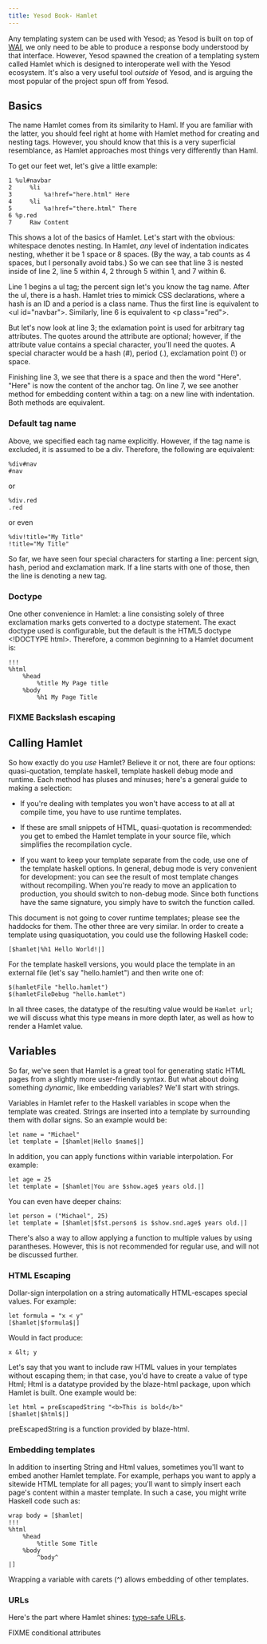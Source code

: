 ```yaml
---
title: Yesod Book- Hamlet
---
```

Any templating system can be used with Yesod; as Yesod is built on top of [WAI](wai.html), we only need to be able to produce a response body understood by that interface. However, Yesod spawned the creation of a templating system called Hamlet which is designed to interoperate well with the Yesod ecosystem. It's also a very useful tool *outside* of Yesod, and is arguing the most popular of the project spun off from Yesod.

## Basics

The name Hamlet comes from its similarity to Haml. If you are familiar with the latter, you should feel right at home with Hamlet method for creating and nesting tags. However, you should know that this is a very superficial resemblance, as Hamlet approaches most things very differently than Haml.

To get our feet wet, let's give a little example:

    1 %ul#navbar
    2     %li
    3         %a!href="here.html" Here
    4     %li
    5         %a!href="there.html" There
    6 %p.red
    7     Raw Content

This shows a lot of the basics of Hamlet. Let's start with the obvious: whitespace denotes nesting. In Hamlet, *any* level of indentation indicates nesting, whether it be 1 space or 8 spaces. (By the way, a tab counts as 4 spaces, but I personally avoid tabs.) So we can see that line 3 is nested inside of line 2, line 5 within 4, 2 through 5 within 1, and 7 within 6.

Line 1 begins a ul tag; the percent sign let's you know the tag name. After the ul, there is a hash. Hamlet tries to mimick CSS declarations, where a hash is an ID and a period is a class name. Thus the first line is equivalent to &lt;ul id="navbar"&gt;. Similarly, line 6 is equivalent to &lt;p class="red"&gt;.

But let's now look at line 3; the exlamation point is used for arbitrary tag attributes. The quotes around the attribute are optional; however, if the attribute value contains a special character, you'll need the quotes. A special character would be a hash (#), period (.), exclamation point (!) or space.

Finishing line 3, we see that there is a space and then the word "Here". "Here" is now the content of the anchor tag. On line 7, we see another method for embedding content within a tag: on a new line with indentation. Both methods are equivalent.

### Default tag name

Above, we specified each tag name explicitly. However, if the tag name is excluded, it is assumed to be a div. Therefore, the following are equivalent:

    %div#nav
    #nav

or

    %div.red
    .red

or even

    %div!title="My Title"
    !title="My Title"

So far, we have seen four special characters for starting a line: percent sign, hash, period and exclamation mark. If a line starts with one of those, then the line is denoting a new tag.

### Doctype

One other convenience in Hamlet: a line consisting solely of three exclamation marks gets converted to a doctype statement. The exact doctype used is configurable, but the default is the HTML5 doctype &lt;!DOCTYPE html&gt;. Therefore, a common beginning to a Hamlet document is:

    !!!
    %html
        %head
            %title My Page title
        %body
            %h1 My Page Title

### FIXME Backslash escaping

## Calling Hamlet

So how exactly do you *use* Hamlet? Believe it or not, there are four options: quasi-quotation, template haskell, template haskell debug mode and runtime. Each method has pluses and minuses; here's a general guide to making a selection:

* If you're dealing with templates you won't have access to at all at compile time, you have to use runtime templates.

* If these are small snippets of HTML, quasi-quotation is recommended: you get to embed the Hamlet template in your source file, which simplifies the recompilation cycle.

* If you want to keep your template separate from the code, use one of the template haskell options. In general, debug mode is very convenient for development: you can see the result of most template changes without recompiling. When you're ready to move an application to production, you should switch to non-debug mode. Since both functions have the same signature, you simply have to switch the function called.

This document is not going to cover runtime templates; please see the haddocks for them. The other three are very similar. In order to create a template using quasiquotation, you could use the following Haskell code:

    [$hamlet|%h1 Hello World!|]

For the template haskell versions, you would place the template in an external file (let's say "hello.hamlet") and then write one of:

    $(hamletFile "hello.hamlet")
    $(hamletFileDebug "hello.hamlet")

In all three cases, the datatype of the resulting value would be <code>Hamlet url</code>; we will discuss what this type means in more depth later, as well as how to render a Hamlet value.

## Variables

So far, we've seen that Hamlet is a great tool for generating static HTML pages from a slightly more user-friendly syntax. But what about doing something *dynamic*, like embedding variables? We'll start with strings.

Variables in Hamlet refer to the Haskell variables in scope when the template was created. Strings are inserted into a template by surrounding them with dollar signs. So an example would be:

    let name = "Michael"
    let template = [$hamlet|Hello $name$|]

In addition, you can apply functions within variable interpolation. For example:

    let age = 25
    let template = [$hamlet|You are $show.age$ years old.|]

You can even have deeper chains:

    let person = ("Michael", 25)
    let template = [$hamlet|$fst.person$ is $show.snd.age$ years old.|]

<p class="advanced">There's also a way to allow applying a function to multiple values by using parantheses. However, this is not recommended for regular use, and will not be discussed further.</p>

### HTML Escaping

Dollar-sign interpolation on a string automatically HTML-escapes special values. For example:

    let formula = "x < y"
    [$hamlet|$formula$|]

Would in fact produce:

    x &lt; y

Let's say that you want to include raw HTML values in your templates without escaping them; in that case, you'd have to create a value of type Html; Html is a datatype provided by the blaze-html package, upon which Hamlet is built. One example would be:

    let html = preEscapedString "<b>This is bold</b>"
    [$hamlet|$html$|]

preEscapedString is a function provided by blaze-html.

### Embedding templates

In addition to inserting String and Html values, sometimes you'll want to embed another Hamlet template. For example, perhaps you want to apply a sitewide HTML template for all pages; you'll want to simply insert each page's content within a master template. In such a case, you might write Haskell code such as:

    wrap body = [$hamlet|
    !!!
    %html
        %head
            %title Some Title
        %body
            ^body^
    |]

Wrapping a variable with carets (^) allows embedding of other templates.

### URLs

Here's the part where Hamlet shines: <a href="theory.html#type-safe-urls">type-safe URLs</a>.

FIXME conditional attributes

